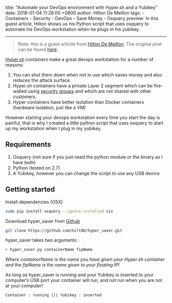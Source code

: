 title: "Automate your DevOps environment with Hyper.sh and a Yubikey"
date: 2018-01-04 11:28:00 +0800
author: Hilton De Meillon
tags:
    - Containers
    - Security
    - DevOps
    - Save Money
    - Osquery
preview: In this guest article, Hilton shows us his Python script  that uses osquery to automate his DevOps workstation when he plugs in his yubikey.

---

> Note: this is a guest articile from [Hilton De Meillon](https://medium.com/@hdemeillon?source=post_header_lockup). The original post can be found [here](https://medium.com/@hdemeillon/introducing-hyper-saver-ca36c367b3ff).

[Hyper.sh](hyper.sh) containers make a great devops workstation for a number of reasons:

1. You can shut them down when not in use which saves money and also reduces the attack surface.
2. Hyper.sh containers have a private Layer 2 segment which can be fire-walled using [security groups](https://docs.hyper.sh/Feature/network/sg.html) and which are not shared with other customers.
3. Hyper containers have better isolation than Docker containers (hardware isolation, just like a VM)

However starting your devops workstation every time you start the day is painful, that is why I created a little python script that uses osquery to start up my workstation when I plug in my yubikey.

## Requirements
1. Osquery (not sure if you just need the python module or the binary as I have both)
2. Python (tested on 2.7)
3. A Yubikey, however you can change the script to use any USB device

## Getting started
Install dependencies (OSX)
``` bash
sudo pip install osquery --ignore-installed six
```

Download hyper_saver from [Github](https://github.com/hilt86/hyper_saver)
``` bash
git clone https://github.com/hilt86/hyper_saver.git
```

hyper_saver takes two arguments :
``` bash
> hyper_saver.py containerName fipName
```
*Where containerName is the name you have given your Hyper.sh container and the fipName is the name given to your floating IP!*

As long as hyper_saver is running and your Yubikey is inserted to your computer’s USB port your container will run, and not run when you are not at your computer!

```
Container : running ||| Yubikey : inserted
```
